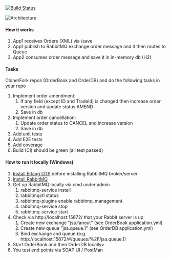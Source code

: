 [![Build Status](https://travis-ci.com/BUGFUL/OrderBook.svg?branch=master)](https://travis-ci.com/github/BUGFUL/OrderBook)


![Architecture](https://github.com/BUGFUL/OrderBook/blob/feature/readme/src/main/resources/screenshots/main.png)

<h4>How it works</h4>
<ol>
    <li>App1 receives Orders (XML) via /save</li>
    <li>App1 publish to RabbitMQ exchange order message and it then routes to Queue</li>
    <li>App2 consumes order message and save it in in-memory db (H2)</li>
</ol>


<h4>Tasks</h4>
<p>Clone/Fork repos (OrderBook and OrderDB) and do the following tasks in your repo</p>
<ol>
    <li>Implement order amendment:
        <ol>
            <li>If any field (except ID and TradeId) is changed then increase order version and update status AMEND</li>
            <li>Save in db</li>
        </ol>
    </li>
    <li>Implement order cancellation:
        <ol>
            <li>Update order status to CANCEL and increase version</li>
            <li>Save in db</li>
        </ol>
    </li>
    <li>Add unit tests</li>
    <li>Add E2E tests</li>
    <li>Add coverage</li>
    <li>Build (CI) should be green (all test passed)</li>
</ol>

<h4>How to run it locally (Windows)</h4>
<ol>
    <li><a href="https://www.erlang.org/downloads">Install Erlang OTP</a> before installing RabbitMQ broker/server
    </li>
    <li><a href="https://www.rabbitmq.com/install-windows.html#installer">Install RabbitMQ</a></li>
    </li>
    <li>Get up RabbitMQ locally via cmd under admin
        <ol>
            <li>rabbitmq-service install</li>
            <li>rabbitmqctl status</li>
            <li>rabbitmq-plugins enable rabbitmq_management</li>
            <li>rabbitmq-service stop</li>
            <li>rabbitmq-service start</li>
        </ol>
    </li>
    <li>Check via http://localhost:15672/ that your Rabbit server is up
        <ol>
            <li>Create new exchange "jsa.fanout" (see OrderBook application.yml)</li>
            <li>Create new queue "jsa.queue.1" (see OrderDB application.yml)</li>
            <li>Bind exchange and queue (e.g. http://localhost:15672/#/queues/%2F/jsa.queue.1)</li>
        </ol>
    </li>
    <li>Start OrderBook and then OrderDB locally></li>
    <li>You test end points via SOAP UI / PostMan</li>    
</ol>
